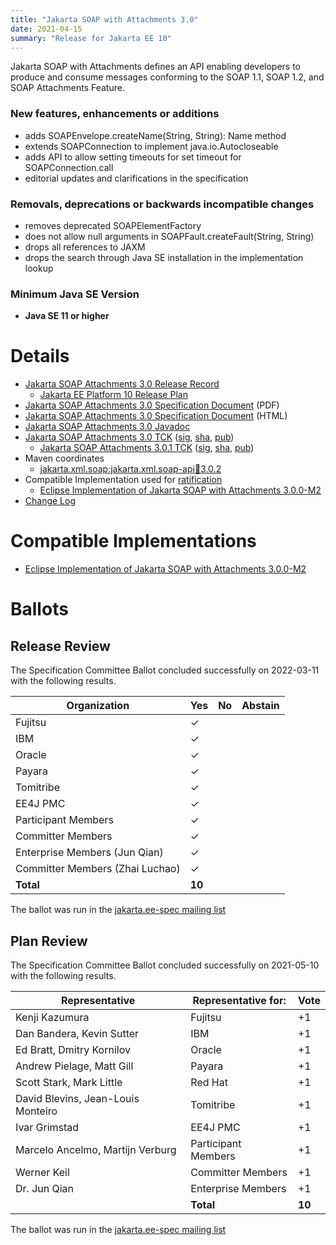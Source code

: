 ```yaml
---
title: "Jakarta SOAP with Attachments 3.0"
date: 2021-04-15
summary: "Release for Jakarta EE 10"
---
```

Jakarta SOAP with Attachments defines an API enabling developers to produce
and consume messages conforming to the SOAP 1.1, SOAP 1.2, and SOAP Attachments Feature.

<!-- Please describe the high-level changes made to Jakarta Wombat 1.0. --> 
<!-- The intent is for the first two sections to be an executive summary in the range of 300 to 800 characters. -->
<!-- Links can accompany the executive summary, but cannot substitute for an executive summary. -->

### New features, enhancements or additions

* adds SOAPEnvelope.createName(String, String): Name method
* extends SOAPConnection to implement java.io.Autocloseable
* adds API to allow setting timeouts for set timeout for SOAPConnection.call
* editorial updates and clarifications in the specification

### Removals, deprecations or backwards incompatible changes
<!-- List here -->
* removes deprecated SOAPElementFactory
* does not allow null arguments in SOAPFault.createFault(String, String)
* drops all references to JAXM
* drops the search through Java SE installation in the implementation lookup

### Minimum Java SE Version
* **Java SE 11 or higher**

# Details
* [Jakarta SOAP Attachments 3.0 Release Record](https://projects.eclipse.org/projects/ee4j.jaxws/releases/3.0-jakarta-soap-attachments)
    * [Jakarta EE Platform 10 Release Plan](https://jakartaee.github.io/platform/jakartaee10/JakartaEE10ReleasePlan)
* [Jakarta SOAP Attachments 3.0 Specification Document](./jakarta-soap-spec-3.0.pdf) (PDF)
* [Jakarta SOAP Attachments 3.0 Specification Document](./jakarta-soap-spec-3.0.html) (HTML)
* [Jakarta SOAP Attachments 3.0 Javadoc](./apidocs)
* [Jakarta SOAP Attachments 3.0 TCK](https://download.eclipse.org/jakartaee/soap-attachments/3.0/jakarta-soap-tck-3.0.0.zip)  ([sig](https://download.eclipse.org/jakartaee/soap-attachments/3.0/jakarta-soap-tck-3.0.0.zip.sig),  [sha](https://download.eclipse.org/jakartaee/soap-attachments/3.0/jakarta-soap-tck-3.0.0.zip.sha256),  [pub](https://jakarta.ee/specifications/jakartaee-spec-committee.pub))
    * [Jakarta SOAP Attachments 3.0.1 TCK](https://download.eclipse.org/jakartaee/soap-attachments/3.0/jakarta-soap-tck-3.0.1.zip)  ([sig](https://download.eclipse.org/jakartaee/soap-attachments/3.0/jakarta-soap-tck-3.0.1.zip.sig),  [sha](https://download.eclipse.org/jakartaee/soap-attachments/3.0/jakarta-soap-tck-3.0.1.zip.sha256),  [pub](https://jakarta.ee/specifications/jakartaee-spec-committee.pub))
* Maven coordinates
    * [jakarta.xml.soap:jakarta.xml.soap-api:jar:3.0.2](https://central.sonatype.com/artifact/jakarta.xml.soap/jakarta.xml.soap-api/3.0.2/jar)
* Compatible Implementation used for [ratification](https://www.eclipse.org/projects/efsp/?version=1.2#efsp-ratification)
    * [Eclipse Implementation of Jakarta SOAP with Attachments 3.0.0-M2](https://github.com/eclipse-ee4j/metro-saaj/releases/tag/3.0.0-M2)
* [Change Log](./changelog)

# Compatible Implementations

* [Eclipse Implementation of Jakarta SOAP with Attachments 3.0.0-M2](https://github.com/eclipse-ee4j/metro-saaj/releases/tag/3.0.0-M2)

# Ballots

## Release Review

The Specification Committee Ballot concluded successfully on 2022-03-11 with the following results.

|Organization                       |  Yes    | No      | Abstain  |
|-----------------------------------|---------|---------|----------|
|Fujitsu                            | &check; |         |          |
|IBM                                | &check; |         |          |
|Oracle                             | &check; |         |          |
|Payara                             | &check; |         |          |
|Tomitribe                          | &check; |         |          |
|EE4J PMC                           | &check; |         |          |
|Participant Members                | &check; |         |          |
|Committer Members                  | &check; |         |          |
|Enterprise Members (Jun Qian)      | &check; |         |          |
|Committer Members (Zhai Luchao)    | &check; |         |          |
|**Total**                          | **10**  |         |          |


The ballot was run in the [jakarta.ee-spec mailing list](https://www.eclipse.org/lists/jakarta.ee-spec/msg02245.html)

## Plan Review

The Specification Committee Ballot concluded successfully on 2021-05-10 with the following results.

| Representative                                 | Representative for: | Vote |
|------------------------------------------------|---------------------|------|
| Kenji Kazumura                                 | Fujitsu             |  +1  |
| Dan Bandera, Kevin Sutter                      | IBM                 |  +1  |
| Ed Bratt, Dmitry Kornilov                      | Oracle              |  +1  |
| Andrew Pielage, Matt Gill                      | Payara              |  +1  |
| Scott Stark, Mark Little                       | Red Hat             |  +1  |
| David Blevins, Jean-Louis Monteiro             | Tomitribe           |  +1  |
| Ivar Grimstad                                  | EE4J PMC            |  +1  |
| Marcelo Ancelmo, Martijn Verburg               | Participant Members |  +1  |
| Werner Keil                                    | Committer Members   |  +1  |
| Dr. Jun Qian                                   | Enterprise Members  |  +1  |
|                                                | **Total**           |**10**|

The ballot was run in the [jakarta.ee-spec mailing list](https://www.eclipse.org/lists/jakarta.ee-spec/msg01597.html)

